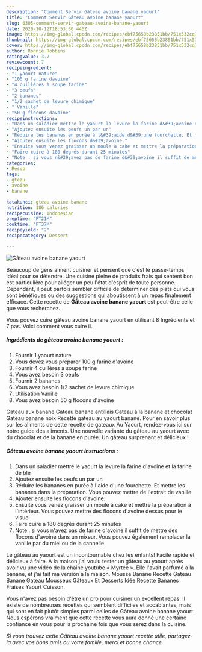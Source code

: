 ```yaml
---
description: "Comment Servir Gâteau avoine banane yaourt"
title: "Comment Servir Gâteau avoine banane yaourt"
slug: 6305-comment-servir-gateau-avoine-banane-yaourt
date: 2020-10-12T18:53:30.446Z
image: https://img-global.cpcdn.com/recipes/ebf75658b23851bb/751x532cq70/gateau-avoine-banane-yaourt-photo-principale-de-la-recette.jpg
thumbnail: https://img-global.cpcdn.com/recipes/ebf75658b23851bb/751x532cq70/gateau-avoine-banane-yaourt-photo-principale-de-la-recette.jpg
cover: https://img-global.cpcdn.com/recipes/ebf75658b23851bb/751x532cq70/gateau-avoine-banane-yaourt-photo-principale-de-la-recette.jpg
author: Ronnie Robbins
ratingvalue: 3.7
reviewcount: 7
recipeingredient:
- "1 yaourt nature"
- "100 g farine davoine"
- "4 cuillères à soupe farine"
- "3 oeufs"
- "2 bananes"
- "1/2 sachet de levure chimique"
- " Vanille"
- "50 g flocons davoine"
recipeinstructions:
- "Dans un saladier mettre le yaourt la levure la farine d&#39;avoine et la farine de blé"
- "Ajoutez ensuite les oeufs un par un"
- "Réduire les bananes en purée à l&#39;aide d&#39;une fourchette. Et mettre les bananes dans la préparation. Vous pouvez mettre de l&#39;extrait de vanille"
- "Ajouter ensuite les flocons d&#39;avoine."
- "Ensuite vous venez graisser un moule à cake et mettre la préparation à l&#39;intérieur. Vous pouvez mettre des flocons d&#39;avoine dessus pour le visuel"
- "Faire cuire à 180 degrés durant 25 minutes"
- "Note : si vous n&#39;avez pas de farine d&#39;avoine il suffit de mettre des flocons d&#39;avoine dans un mixeur. Vous pouvez également remplacer la vanille par du miel ou de la cannelle"
categories:
- Resep
tags:
- gteau
- avoine
- banane

katakunci: gteau avoine banane 
nutrition: 186 calories
recipecuisine: Indonesian
preptime: "PT21M"
cooktime: "PT37M"
recipeyield: "2"
recipecategory: Dessert

---
```



![Gâteau avoine banane yaourt](https://img-global.cpcdn.com/recipes/ebf75658b23851bb/751x532cq70/gateau-avoine-banane-yaourt-photo-principale-de-la-recette.jpg)

Beaucoup de gens aiment cuisiner et pensent que c'est le passe-temps idéal pour se détendre. Une cuisine pleine de produits frais qui sentent bon est particulière pour alléger un peu l'état d'esprit de toute personne. Cependant, il peut parfois sembler difficile de déterminer des plats qui vous sont bénéfiques ou des suggestions qui aboutissent à un repas finalement efficace. Cette recette de <strong> Gâteau avoine banane yaourt </strong> est peut-être celle que vous recherchez.

<!--inarticleads1-->

Vous pouvez cuire gâteau avoine banane yaourt en utilisant 8 Ingrédients et 7 pas. Voici comment vous cuire il.

##### Ingrédients de gâteau avoine banane yaourt :

1. Fournir 1 yaourt nature
1. Vous devez vous préparer 100 g farine d&#39;avoine
1. Fournir 4 cuillères à soupe farine
1. Vous avez besoin 3 oeufs
1. Fournir 2 bananes
1. Vous avez besoin 1/2 sachet de levure chimique
1. Utilisation  Vanille
1. Vous avez besoin 50 g flocons d&#39;avoine


Gateau aux banane Gateau banane antillais Gateau à la banane et chocolat Gateau banane noix Recette gateau au yaourt banane. Pour en savoir plus sur les aliments de cette recette de gateaux Au Yaourt, rendez-vous ici sur notre guide des aliments. Une nouvelle variante du gâteau au yaourt avec du chocolat et de la banane en purée. Un gâteau surprenant et délicieux ! 

<!--inarticleads2-->

##### Gâteau avoine banane yaourt instructions :

1. Dans un saladier mettre le yaourt la levure la farine d&#39;avoine et la farine de blé
1. Ajoutez ensuite les oeufs un par un
1. Réduire les bananes en purée à l&#39;aide d&#39;une fourchette. Et mettre les bananes dans la préparation. Vous pouvez mettre de l&#39;extrait de vanille
1. Ajouter ensuite les flocons d&#39;avoine.
1. Ensuite vous venez graisser un moule à cake et mettre la préparation à l&#39;intérieur. Vous pouvez mettre des flocons d&#39;avoine dessus pour le visuel
1. Faire cuire à 180 degrés durant 25 minutes
1. Note : si vous n&#39;avez pas de farine d&#39;avoine il suffit de mettre des flocons d&#39;avoine dans un mixeur. Vous pouvez également remplacer la vanille par du miel ou de la cannelle


Le gâteau au yaourt est un incontournable chez les enfants! Facile rapide et délicieux à faire. A la maison j&#39;ai voulu tester un gâteau au yaourt après avoir vu une vidéo de la chaine youtube « Myrtee ». Elle l&#39;avait parfumé à la banane, et j&#39;ai fait ma version à la maison. Mousse Banane Recette Gateau Banane Gateau Mousseux Gâteaux Et Desserts Idée Recette Bananes Fraises Yaourt Cuisson. 

<!--inarticleads1-->

<p>
Vous n'avez pas besoin d'être un pro pour cuisiner un excellent repas. Il existe de nombreuses recettes qui semblent difficiles et accablantes, mais qui sont en fait plutôt simples parmi celles de Gâteau avoine banane yaourt. Nous espérons vraiment que cette recette vous aura donné une certaine confiance en vous pour la prochaine fois que vous serez dans la cuisine.
</p>

<p>
<i>Si vous trouvez cette Gâteau avoine banane yaourt recette utile, partagez-la avec vos bons amis ou votre famille, merci et bonne chance.</i>
</p>

